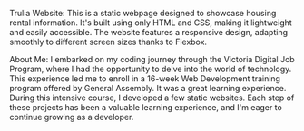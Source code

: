 Trulia Website: 
This is a static webpage designed to showcase housing rental information. It's built using only HTML and CSS, making it lightweight and easily accessible. The website features a responsive design, adapting smoothly to different screen sizes thanks to Flexbox.

About Me: 
I embarked on my coding journey through the Victoria Digital Job Program, where I had the opportunity to delve into the world of technology. This experience led me to enroll in a 16-week Web Development training program offered by General Assembly. It was a great learning experience. During this intensive course, I developed a few static websites.  Each step of these projects has been a valuable learning experience, and I'm eager to continue growing as a developer.

